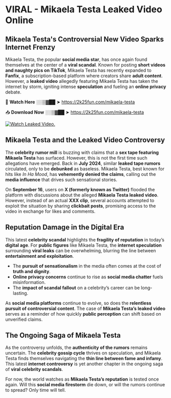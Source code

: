 # VIRAL - Mikaela Testa Leaked Video Online

## **Mikaela Testa's Controversial New Video Sparks Internet Frenzy**  

Mikaela Testa, the popular **social media star**, has once again found themselves at the center of a **viral scandal**. Known for posting **short videos and naughty pics on TikTok**, Mikaela Testa has recently expanded to **Fanfix**, a subscription-based platform where creators share **adult content**. However, a **leaked video** allegedly featuring Mikaela Testa has taken the internet by storm, igniting intense **speculation** and fueling an **online privacy** debate.  

🔴 **Watch Here** ░░▒▓██ ➤ https://2k25fun.com/mikaela-testa  

📥 **Download Now** ░░▒▓██ ➤ https://2k25fun.com/mikaela-testa  

[![Watch Leaked Video.](https://miro.medium.com/v2/resize:fit:828/format:webp/1*cilzJN44JGOrTw9NJCrNHA.gif "Watch Leaked Video")](https://2k25fun.com/mikaela-testa)

## **Mikaela Testa and the Leaked Video Controversy**  

The **celebrity rumor mill** is buzzing with claims that a **sex tape featuring Mikaela Testa** has surfaced. However, this is not the first time such allegations have emerged. Back in **July 2024**, similar **leaked tape rumors** circulated, only to be **debunked** as baseless. Mikaela Testa, best known for hits like *In Ha Mood*, has **vehemently denied the claims**, calling out the **media influence** that drives such sensational stories.  

On **September 16**, users on **X (formerly known as Twitter)** flooded the platform with discussions about the alleged **Mikaela Testa leaked video**. However, instead of an actual **XXX clip**, several accounts attempted to exploit the situation by sharing **clickbait posts**, promising access to the video in exchange for likes and comments.  

## **Reputation Damage in the Digital Era**  

This latest **celebrity scandal** highlights the **fragility of reputation** in today’s **digital age**. For **public figures** like Mikaela Testa, the **internet speculation** surrounding **viral leaks** can be overwhelming, blurring the line between **entertainment and exploitation**.  

- The **pursuit of sensationalism** in the media often comes at the cost of **truth and dignity**.  
- **Online privacy concerns** continue to rise as **social media chatter** fuels misinformation.  
- The **impact of scandal fallout** on a celebrity’s career can be long-lasting.  

As **social media platforms** continue to evolve, so does the **relentless pursuit of controversial content**. The case of **Mikaela Testa’s leaked video** serves as a reminder of how quickly **public perception** can shift based on unverified claims.  

## **The Ongoing Saga of Mikaela Testa**  

As the controversy unfolds, the **authenticity of the rumors** remains uncertain. The **celebrity gossip cycle** thrives on speculation, and Mikaela Testa finds themselves navigating the **thin line between fame and infamy**. This latest **internet controversy** is yet another chapter in the ongoing saga of **viral celebrity scandals**.  

For now, the world watches as **Mikaela Testa’s reputation** is tested once again. Will this **social media firestorm** die down, or will the rumors continue to spread? Only time will tell.